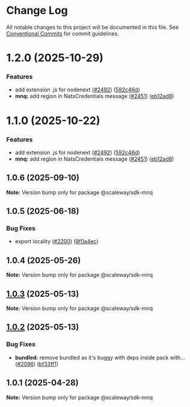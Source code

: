 # Change Log

All notable changes to this project will be documented in this file.
See [Conventional Commits](https://conventionalcommits.org) for commit guidelines.

# 1.2.0 (2025-10-29)

### Features

- add extension .js for nodenext ([#2492](https://github.com/scaleway/scaleway-sdk-js/issues/2492)) ([592c46d](https://github.com/scaleway/scaleway-sdk-js/commit/592c46df916c5b8b35f26c13b626eee797970f5d))
- **mnq:** add region in NatsCredentials message ([#2451](https://github.com/scaleway/scaleway-sdk-js/issues/2451)) ([eb12ad8](https://github.com/scaleway/scaleway-sdk-js/commit/eb12ad8942a1e90d18032b69176540bcc862263e))

# 1.1.0 (2025-10-22)

### Features

- add extension .js for nodenext ([#2492](https://github.com/scaleway/scaleway-sdk-js/issues/2492)) ([592c46d](https://github.com/scaleway/scaleway-sdk-js/commit/592c46df916c5b8b35f26c13b626eee797970f5d))
- **mnq:** add region in NatsCredentials message ([#2451](https://github.com/scaleway/scaleway-sdk-js/issues/2451)) ([eb12ad8](https://github.com/scaleway/scaleway-sdk-js/commit/eb12ad8942a1e90d18032b69176540bcc862263e))

## 1.0.6 (2025-09-10)

**Note:** Version bump only for package @scaleway/sdk-mnq

## 1.0.5 (2025-06-18)

### Bug Fixes

- export locality ([#2200](https://github.com/scaleway/scaleway-sdk-js/issues/2200)) ([9f0a4ec](https://github.com/scaleway/scaleway-sdk-js/commit/9f0a4ec19e377cd90c5829604467c09a2088a38c))

## 1.0.4 (2025-05-26)

**Note:** Version bump only for package @scaleway/sdk-mnq

## [1.0.3](https://github.com/scaleway/scaleway-sdk-js/compare/@scaleway/sdk-mnq@1.0.2...@scaleway/sdk-mnq@1.0.3) (2025-05-13)

**Note:** Version bump only for package @scaleway/sdk-mnq

## [1.0.2](https://github.com/scaleway/scaleway-sdk-js/compare/@scaleway/sdk-mnq@1.0.1...@scaleway/sdk-mnq@1.0.2) (2025-05-13)

### Bug Fixes

- **bundled:** remove bundled as it's buggy with deps inside pack with… ([#2096](https://github.com/scaleway/scaleway-sdk-js/issues/2096)) ([bf33ff1](https://github.com/scaleway/scaleway-sdk-js/commit/bf33ff1f9cdd951add94817dac27239c86ef5437))

## 1.0.1 (2025-04-28)

**Note:** Version bump only for package @scaleway/sdk-mnq
